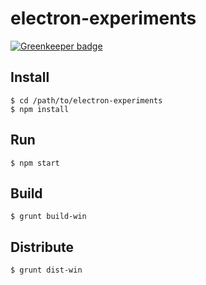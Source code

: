 # electron-experiments

[![Greenkeeper badge](https://badges.greenkeeper.io/lipis/electron-experiments.svg)](https://greenkeeper.io/)

## Install

```shell
$ cd /path/to/electron-experiments
$ npm install
```

## Run

```shell
$ npm start
```

## Build

```shell
$ grunt build-win
```

## Distribute

```shell
$ grunt dist-win
```

